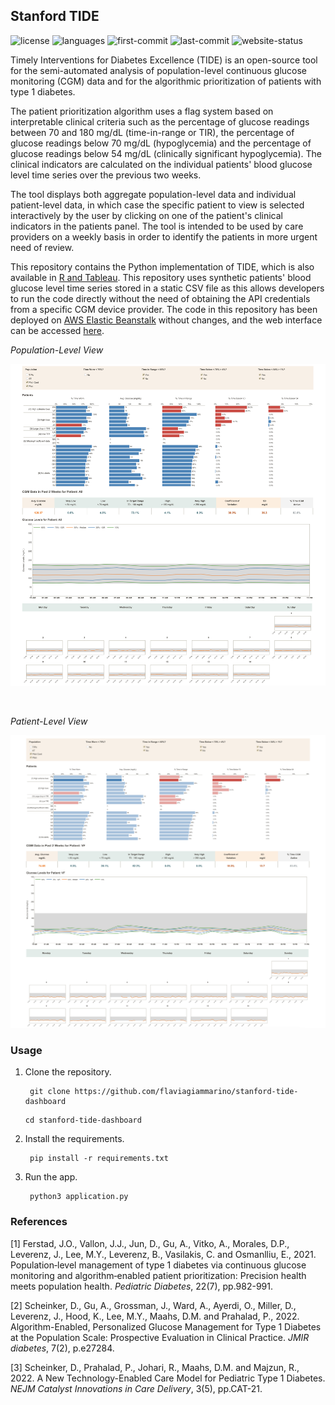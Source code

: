 ## Stanford TIDE

![license](https://img.shields.io/github/license/flaviagiammarino/stanford-tide-dashboard)
![languages](https://img.shields.io/badge/languages-python%2C%20css-blue)
![first-commit](https://img.shields.io/badge/first%20commit-May%202022-red)
![last-commit](https://img.shields.io/github/last-commit/flaviagiammarino/stanford-tide-dashboard)
![website-status](https://img.shields.io/website?url=http%3A%2F%2Fstanford-tide-dashboard.eu-west-2.elasticbeanstalk.com%2F)

Timely Interventions for Diabetes Excellence (TIDE) is an open-source tool for the semi-automated analysis of 
population-level continuous glucose monitoring (CGM) data and for the algorithmic prioritization of patients with 
type 1 diabetes. 

The patient prioritization algorithm uses a flag system based on interpretable clinical criteria such as the percentage 
of glucose readings between 70 and 180 mg/dL (time-in-range or TIR), the percentage of glucose readings below 70 mg/dL 
(hypoglycemia) and the percentage of glucose readings below 54 mg/dL (clinically significant hypoglycemia). The clinical
indicators are calculated on the individual patients' blood glucose level time series over the previous two weeks. 

The tool displays both aggregate population-level data and individual patient-level data, in which case the specific 
patient to view is selected interactively by the user by clicking on one of the patient's clinical indicators in the
patients panel. The tool is intended to be used by care providers on a weekly basis in order to identify the patients 
in more urgent need of review. 

This repository contains the Python implementation of TIDE, which is also available in [R and Tableau](https://github.com/jferstad/SURF-TIDE). 
This repository uses synthetic patients' blood glucose level time series stored in a static CSV file as this allows developers
to run the code directly without the need of obtaining the API credentials from a specific CGM device provider. The code in 
this repository has been deployed on [AWS Elastic Beanstalk](https://aws.amazon.com/elasticbeanstalk/) without changes, 
and the web interface can be accessed [here](http://stanford-tide-dashboard.eu-west-2.elasticbeanstalk.com/).

*Population-Level View*

![population-view-screenshot](screenshots/population_view.png)

<br>

*Patient-Level View*

![patient-view-screenshot](screenshots/patient_view.png)

### Usage

1. Clone the repository.

   ```commandline
    git clone https://github.com/flaviagiammarino/stanford-tide-dashboard
   ```
   ```commandline
   cd stanford-tide-dashboard
   ```

2. Install the requirements.

   ```commandline
    pip install -r requirements.txt
    ```

3. Run the app.

   ```commandline
    python3 application.py
    ```

### References

[1] Ferstad, J.O., Vallon, J.J., Jun, D., Gu, A., Vitko, A., Morales, D.P., Leverenz, J., Lee, M.Y., Leverenz, B., Vasilakis, C. and Osmanlliu, E., 2021. Population‐level management of type 1 diabetes via continuous glucose monitoring and algorithm‐enabled patient prioritization: Precision health meets population health. *Pediatric Diabetes*, 22(7), pp.982-991.

[2] Scheinker, D., Gu, A., Grossman, J., Ward, A., Ayerdi, O., Miller, D., Leverenz, J., Hood, K., Lee, M.Y., Maahs, D.M. and Prahalad, P., 2022. Algorithm-Enabled, Personalized Glucose Management for Type 1 Diabetes at the Population Scale: Prospective Evaluation in Clinical Practice. *JMIR diabetes*, 7(2), p.e27284.

[3] Scheinker, D., Prahalad, P., Johari, R., Maahs, D.M. and Majzun, R., 2022. A New Technology-Enabled Care Model for Pediatric Type 1 Diabetes. *NEJM Catalyst Innovations in Care Delivery*, 3(5), pp.CAT-21.

